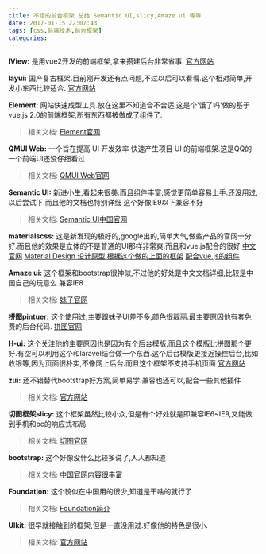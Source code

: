 ```yaml
---
title: 不错的前台框架 总结 Semantic UI,slicy,Amaze ui 等等
date: 2017-01-15 22:07:43
tags: [css,前端技术,前台框架]
categories:
---
```


**IView:** 是用vue2开发的前端框架,拿来搭建后台非常省事.
[官方网站](https://www.iviewui.com/)

**layui:** 国产复古框架.目前刚开发还有点问题,不过以后可以看看.这个相对简单,开发小东西比较适合.
[官方网站](http://www.layui.com/)

**Element:** 网站快速成型工具.放在这里不知道合不合适,这是个'饿了吗'做的基于vue.js 2.0的前端框架,所有东西都被做成了组件了.
>相关文档:
[Element官网](http://element.eleme.io/#/)

**QMUI Web:** 一个旨在提高 UI 开发效率 快速产生项目 UI 的前端框架.这是QQ的一个前端UI还没仔细看过
>相关文档:
[QMUI Web官网](http://qmuiteam.com/web/index.html)

**Semantic UI:** 新进小生,看起来很美.而且组件丰富,感觉更简单容易上手.还没用过,以后尝试下.而且他的文档也特别详细 这个好像IE9以下兼容不好
>相关文档:
[Semantic UI中国官网](http://www.semantic-ui-cn.com/)

**materialscss:** 这是新发现的极好的,google出的,简单大气,做些产品的官网十分好.而且他的效果是立体的不是普通的UI那样非常爽.而且和vue.js配合的很好
[中文官网](http://www.materialscss.com/)
[Material Design 设计原型 根据这个做的上面的框架](http://wiki.jikexueyuan.com/project/material-design/)
[配合vue.js的组件](http://appcomponents.org/material-components/#!/)

**Amaze ui:** 这个框架和bootstrap很神似,不过他的好处是中文文档详细,比较是中国自己的玩意么.兼容IE8
>相关文档:
[妹子官网](http://amazeui.org/)

**拼图pintuer:** 这个使用过,主要跟妹子UI差不多,颜色很靓丽.最主要原因他有套免费的后台代码.
[拼图官网](http://www.pintuer.com/)

**H-ui:** 这个关注他的主要原因也是因为有个后台模版,而且这个模版比拼图那个更好.有空可以利用这个和laravel结合做一个东西.这个后台模版更接近操控后台,比如收银等,因为页面很朴实,不像网上后台.而且这个框架不支持手机页面
[官方网站](http://www.h-ui.net/index.shtml)

**zui:** 还不错替代bootstrap好方案,简单易学.兼容也还可以,配合一些其他插件
>相关文档:
[官方网站](http://zui.sexy/#/)

**切图框架slicy:** 这个框架虽然比较小众,但是有个好处就是即兼容IE6~IE9,又能做到手机和pc的响应式布局
>相关文档:
[切图官网](http://www.slicy.cn/?qietu_com)

**bootstrap:** 这个好像没什么比较多说了,人人都知道
>相关文档:
[中国官网内容很丰富](http://www.bootcss.com/)

**Foundation:** 这个貌似在中国用的很少,知道是干啥的就行了
>相关文档:
[Foundation简介](http://www.oschina.net/p/foundation/)

**UIkit:** 很早就接触到的框架,但是一直没用过.好像他的特色是很小.
>相关文档:
[官方网站](http://www.getuikit.net/index.html)
